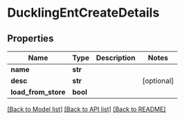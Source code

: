 # DucklingEntCreateDetails

## Properties
Name | Type | Description | Notes
------------ | ------------- | ------------- | -------------
**name** | **str** |  | 
**desc** | **str** |  | [optional] 
**load_from_store** | **bool** |  | 

[[Back to Model list]](../README.md#documentation-for-models) [[Back to API list]](../README.md#documentation-for-api-endpoints) [[Back to README]](../README.md)



